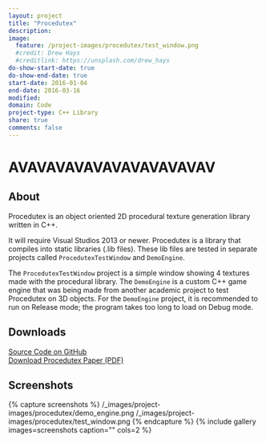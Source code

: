 ```yaml
---
layout: project
title: "Procedutex"
description:
image:
  feature: /project-images/procedutex/test_window.png
  #credit: Drew Hays
  #creditlink: https://unsplash.com/drew_hays
do-show-start-date: true
do-show-end-date: true
start-date: 2016-01-04
end-date: 2016-03-16
modified:
domain: Code
project-type: C++ Library
share: true
comments: false
---
```


# AVAVAVAVAVAVAVAVAVAVAV

## About

Procedutex is an object oriented 2D procedural texture generation library written in C++.

It will require Visual Studios 2013 or newer. Procedutex is a library that compiles into static libraries (.lib files). These lib files are tested in separate projects called `ProcedutexTestWindow` and `DemoEngine`.

The `ProcedutexTestWindow` project is a simple window showing 4 textures made with the procedural library. The `DemoEngine` is a custom C++ game engine that was being made from another academic project to test Procedutex on 3D objects. For the `DemoEngine` project, it is recommended to run on Release mode; the program takes too long to load on Debug mode.


## Downloads

<div markdown="0">
    <a href="https://github.com/JISyed/Procedutex" class="btn">
        <i class="fa fa-lg fa-github" aria-hidden="true"></i> Source Code on GitHub
    </a>
</div>

<div markdown="0">
    <a href="https://github.com/JISyed/Procedutex/raw/master/Procedutex%20Paper.pdf" class="btn">
        <i class="fa fa-lg fa-file-pdf-o" aria-hidden="true"></i> Download Procedutex Paper (PDF)
    </a>
</div>


## Screenshots

{% capture screenshots %}
	/_images/project-images/procedutex/demo_engine.png
    /_images/project-images/procedutex/test_window.png
{% endcapture %}
{% include gallery images=screenshots caption="" cols=2 %}
